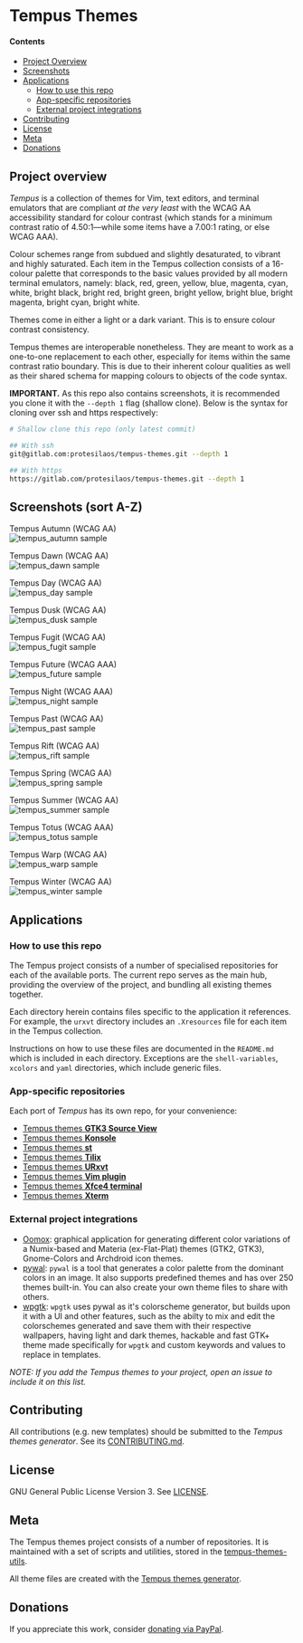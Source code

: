 # Tempus Themes

#### Contents

- [Project Overview](#project-overview)
- [Screenshots](#screenshots-sort-a-z)
- [Applications](#applications)
    - [How to use this repo](#how-to-use-this-repo)
    - [App-specific repositories](#app-specific-repositories)
    - [External project integrations](#external-project-integrations)
- [Contributing](#contributing)
- [License](#license)
- [Meta](#meta)
- [Donations](#donations)

## Project overview

*Tempus* is a collection of themes for Vim, text editors, and terminal emulators that are compliant *at the very least* with the WCAG AA accessibility standard for colour contrast (which stands for a minimum contrast ratio of 4.50:1—while some items have a 7.00:1 rating, or else WCAG AAA).

Colour schemes range from subdued and slightly desaturated, to vibrant and highly saturated. Each item in the Tempus collection consists of a 16-colour palette that corresponds to the basic values provided by all modern terminal emulators, namely: black, red, green, yellow, blue, magenta, cyan, white, bright black, bright red, bright green, bright yellow, bright blue, bright magenta, bright cyan, bright white.

Themes come in either a light or a dark variant. This is to ensure colour contrast consistency.

Tempus themes are interoperable nonetheless. They are meant to work as a one-to-one replacement to each other, especially for items within the same contrast ratio boundary. This is due to their inherent colour qualities as well as their shared schema for mapping colours to objects of the code syntax. 

**IMPORTANT.** As this repo also contains screenshots, it is recommended you clone it with the `--depth 1` flag (shallow clone). Below is the syntax for cloning over ssh and https respectively:

```sh
# Shallow clone this repo (only latest commit)

## With ssh
git@gitlab.com:protesilaos/tempus-themes.git --depth 1

## With https
https://gitlab.com/protesilaos/tempus-themes.git --depth 1
```

## Screenshots (sort A-Z)

Tempus Autumn (WCAG AA)  
![tempus_autumn sample](https://gitlab.com/protesilaos/tempus-themes/raw/master/screenshots/tempus_autumn.png)

Tempus Dawn (WCAG AA)  
![tempus_dawn sample](https://gitlab.com/protesilaos/tempus-themes/raw/master/screenshots/tempus_dawn.png)

Tempus Day (WCAG AA)  
![tempus_day sample](https://gitlab.com/protesilaos/tempus-themes/raw/master/screenshots/tempus_day.png)

Tempus Dusk (WCAG AA)  
![tempus_dusk sample](https://gitlab.com/protesilaos/tempus-themes/raw/master/screenshots/tempus_dusk.png)

Tempus Fugit (WCAG AA)  
![tempus_fugit sample](https://gitlab.com/protesilaos/tempus-themes/raw/master/screenshots/tempus_fugit.png)

Tempus Future (WCAG AAA)  
![tempus_future sample](https://gitlab.com/protesilaos/tempus-themes/raw/master/screenshots/tempus_future.png)

Tempus Night (WCAG AAA)  
![tempus_night sample](https://gitlab.com/protesilaos/tempus-themes/raw/master/screenshots/tempus_night.png)

Tempus Past (WCAG AA)  
![tempus_past sample](https://gitlab.com/protesilaos/tempus-themes/raw/master/screenshots/tempus_past.png)

Tempus Rift (WCAG AA)  
![tempus_rift sample](https://gitlab.com/protesilaos/tempus-themes/raw/master/screenshots/tempus_rift.png)

Tempus Spring (WCAG AA)  
![tempus_spring sample](https://gitlab.com/protesilaos/tempus-themes/raw/master/screenshots/tempus_spring.png)

Tempus Summer (WCAG AA)  
![tempus_summer sample](https://gitlab.com/protesilaos/tempus-themes/raw/master/screenshots/tempus_summer.png)

Tempus Totus (WCAG AAA)  
![tempus_totus sample](https://gitlab.com/protesilaos/tempus-themes/raw/master/screenshots/tempus_totus.png)

Tempus Warp (WCAG AA)  
![tempus_warp sample](https://gitlab.com/protesilaos/tempus-themes/raw/master/screenshots/tempus_warp.png)

Tempus Winter (WCAG AA)  
![tempus_winter sample](https://gitlab.com/protesilaos/tempus-themes/raw/master/screenshots/tempus_winter.png)

## Applications

### How to use this repo

The Tempus project consists of a number of specialised repositories for each of the available ports. The current repo serves as the main hub, providing the overview of the project, and bundling all existing themes together.

Each directory herein contains files specific to the application it references. For example, the `urxvt` directory includes an `.Xresources` file for each item in the Tempus collection.

Instructions on how to use these files are documented in the `README.md` which is included in each directory. Exceptions are the `shell-variables`, `xcolors` and `yaml` directories, which include generic files.

### App-specific repositories

Each port of *Tempus* has its own repo, for your convenience:

- [Tempus themes **GTK3 Source View**](https://gitlab.com/protesilaos/tempus-themes-gtksourceview3)
- [Tempus themes **Konsole**](https://gitlab.com/protesilaos/tempus-themes-konsole)
- [Tempus themes **st**](https://gitlab.com/protesilaos/tempus-themes-st)
- [Tempus themes **Tilix**](https://gitlab.com/protesilaos/tempus-themes-tilix)
- [Tempus themes **URxvt**](https://gitlab.com/protesilaos/tempus-themes-urxvt)
- [Tempus themes **Vim plugin**](https://gitlab.com/protesilaos/tempus-themes-vim)
- [Tempus themes **Xfce4 terminal**](https://gitlab.com/protesilaos/tempus-themes-xfce4-terminal)
- [Tempus themes **Xterm**](https://gitlab.com/protesilaos/tempus-themes-xterm)

### External project integrations

- [Oomox](https://gitlab.com/actionless/oomox): graphical application for generating different color variations of a Numix-based and Materia (ex-Flat-Plat) themes (GTK2, GTK3), Gnome-Colors and Archdroid icon themes.
- [pywal](https://gitlab.com/dylanaraps/pywal): `pywal` is a tool that generates a color palette from the dominant colors in an image. It also supports predefined themes and has over 250 themes built-in. You can also create your own theme files to share with others.
- [wpgtk](https://gitlab.com/deviantfero/wpgtk): `wpgtk` uses pywal as it's colorscheme generator, but builds upon it with a UI and other features, such as the abilty to mix and edit the colorschemes generated and save them with their respective wallpapers, having light and dark themes, hackable and fast GTK+ theme made specifically for `wpgtk` and custom keywords and values to replace in templates.

*NOTE: If you add the Tempus themes to your project, open an issue to include it on this list.*

## Contributing

All contributions (e.g. new templates) should be submitted to the *Tempus themes generator*. See its [CONTRIBUTING.md](https://gitlab.com/protesilaos/tempus-themes-generator/blob/master/CONTRIBUTING.md).

## License

GNU General Public License Version 3. See [LICENSE](https://gitlab.com/protesilaos/tempus-themes/blob/master/LICENSE).

## Meta

The Tempus themes project consists of a number of repositories. It is maintained with a set of scripts and utilities, stored in the [tempus-themes-utils](https://gitlab.com/protesilaos/tempus-themes-utils).

All theme files are created with the [Tempus themes generator](https://gitlab.com/protesilaos/tempus-themes-generator).

## Donations

If you appreciate this work, consider [donating via PayPal](https://www.paypal.me/protesilaos).
